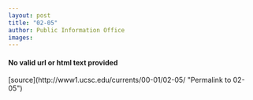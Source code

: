```yaml
---
layout: post
title: "02-05"
author: Public Information Office
images:
---
```


<h4>No valid url or html text provided</h4>
[source](http://www1.ucsc.edu/currents/00-01/02-05/ "Permalink to 02-05")
